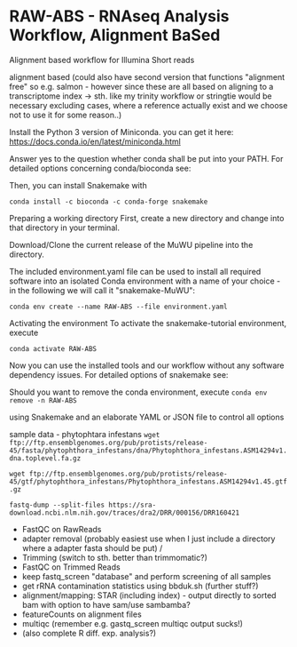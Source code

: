 # RAW-ABS - RNAseq Analysis Workflow, Alignment BaSed 
Alignment based workflow for Illumina Short reads


alignment based (could also have second version that functions "alignment free" so e.g. salmon - however since these are all based on aligning to a transcriptome index -> sth. like my trinity workflow or stringtie would be necessary excluding cases, where a reference actually exist and we choose not to use it for some reason..)

Install the Python 3 version of Miniconda.
you can get it here: https://docs.conda.io/en/latest/miniconda.html

Answer yes to the question whether conda shall be put into your PATH.
For detailed options concerning conda/bioconda see:

Then, you can install Snakemake with

`conda install -c bioconda -c conda-forge snakemake`

Preparing a working directory
First, create a new directory and change into that directory in your terminal.

Download/Clone the current release of the MuWU pipeline into the directory.

The included environment.yaml file can be used to install all required software into an isolated Conda environment with a name of your choice - in the following we will call it "snakemake-MuWU":

`conda env create --name RAW-ABS --file environment.yaml`

Activating the environment
To activate the snakemake-tutorial environment, execute

`conda activate RAW-ABS`

Now you can use the installed tools and our workflow without any software dependency issues.
For detailed options of snakemake see: 

Should you want to remove the conda environment, execute
`conda env remove -n RAW-ABS`


using Snakemake and an elaborate YAML or JSON file to control all options

sample data - phytophtara infestans
`wget ftp://ftp.ensemblgenomes.org/pub/protists/release-45/fasta/phytophthora_infestans/dna/Phytophthora_infestans.ASM14294v1.dna.toplevel.fa.gz`

`wget ftp://ftp.ensemblgenomes.org/pub/protists/release-45/gtf/phytophthora_infestans/Phytophthora_infestans.ASM14294v1.45.gtf.gz`

`fastq-dump --split-files https://sra-download.ncbi.nlm.nih.gov/traces/dra2/DRR/000156/DRR160421`


- FastQC on RawReads
- adapter removal (probably easiest use when I just include a directory where a adapter fasta should be put) /
- Trimming (switch to sth. better than trimmomatic?)
- FastQC on Trimmed Reads
- keep fastq_screen "database" and perform screening of all samples
- get rRNA contamination statistics using bbduk.sh (further stuff?)
- alignment/mapping: STAR (including index) - output directly to sorted bam with option to have sam/use sambamba?
- featureCounts on alignment files
- multiqc (remember e.g. gastq_screen multiqc output sucks!)
- (also complete R diff. exp. analysis?)

